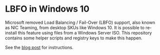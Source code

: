 # LBFO in Windows 10

Microsoft removed Load Balancing / Fail-Over (LBFO) support, also known as NIC Teaming, from desktop SKUs like Windows 10. It is possible to re-install this feature using files from a Windows Server ISO. This repository contains some helper scripts and registry keys to make this happen.

See the [blog post](https://codeinsecurity.wordpress.com/2020/05/27/re-enabling-nic-teaming-lbfo-in-windows-10-desktop-skus-even-after-microsoft-removed-it/) for instructions.
